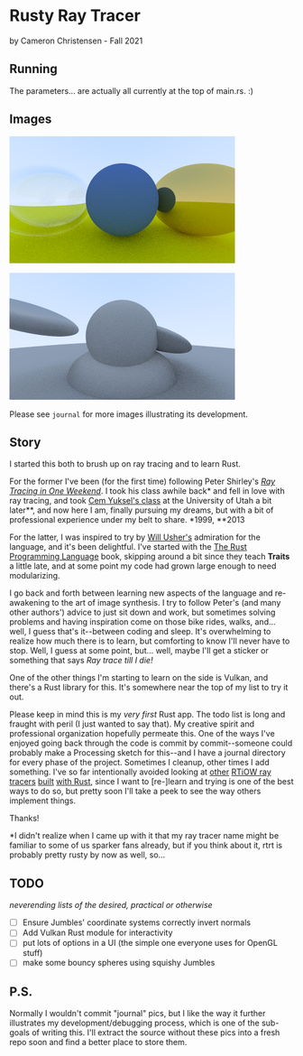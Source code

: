 # Rusty Ray Tracer
by Cameron Christensen - Fall 2021

## Running

The parameters... are actually all currently at the top of main.rs. :)

## Images

<p><img src="./journal/08-clear/18-glass is clearly transparent and reflective.png" /></p>
<p><img src="./journal/05-coordsys/23-not enough skew.png" /></p>

Please see `journal` for more images illustrating its development.

## Story

I started this both to brush up on ray tracing and to learn Rust.

For the former I've been (for the first time) following Peter Shirley's [_Ray Tracing in One Weekend_](https://raytracing.github.io/books/RayTracingInOneWeekend.html). I took his class awhile back* and fell in love with ray tracing, and took [Cem Yuksel's class](https://graphics.cs.utah.edu/courses/cs6620/fall2013) at the University of Utah a bit later**, and now here I am, finally pursuing my dreams, but with a bit of professional experience under my belt to share.
\*1999, \*\*2013

For the latter, I was inspired to try by [Will Usher's](https://www.willusher.io) admiration for the language, and it's been delightful. I've started with the [The Rust Programming Language](https://doc.rust-lang.org/stable/book/) book, skipping around a bit since they teach **Traits** a little late, and at some point my code had grown large enough to need modularizing.

I go back and forth between learning new aspects of the language and re-awakening to the art of image synthesis. I try to follow Peter's (and many other authors') advice to just sit down and work, but sometimes solving problems and having inspiration come on those bike rides, walks, and... well, I guess that's it--between coding and sleep.
It's overwhelming to realize how much there is to learn, but comforting to know I'll never have to stop. Well, I guess at some point, but... well, maybe I'll get a sticker or something that says *Ray trace till I die!*

One of the other things I'm starting to learn on the side is Vulkan, and there's a Rust library for this. It's somewhere near the top of my list to try it out.

Please keep in mind this is my _very first_ Rust app. The todo list is long and fraught with peril (I just wanted to say that). My creative spirit and professional organization hopefully permeate this. One of the ways I've enjoyed going back through the code is commit by commit--someone could probably make a Processing sketch for this--and I have a journal directory for every phase of the project. Sometimes I cleanup, other times I add something. I've so far intentionally avoided looking at [other](https://github.com/CircArgs/ray-tracer-weekend) [RTiOW ray tracers](https://github.com/nya3jp/raytracing) [built](https://github.com/takahirox/wgpu-rust-renderer) [with Rust](https://github.com/Twinklebear/tray_rust), since I want to [re-]learn and trying is one of the best ways to do so, but pretty soon I'll take a peek to see the way others implement things.

Thanks!

*I didn't realize when I came up with it that my ray tracer name might be familiar to some of us sparker fans already, but if you think about it, rtrt is probably pretty rusty by now as well, so...

## TODO

_neverending lists of the desired, practical or otherwise_

- [ ] Ensure Jumbles' coordinate systems correctly invert normals 
- [ ] Add Vulkan Rust module for interactivity
- [ ] put lots of options in a UI (the simple one everyone uses for OpenGL stuff)
- [ ] make some bouncy spheres using squishy Jumbles

## P.S.

Normally I wouldn't commit "journal" pics, but I like the way it further illustrates my development/debugging process, which is one of the sub-goals of writing this. I'll extract the source without these pics into a fresh repo soon and find a better place to store them.
